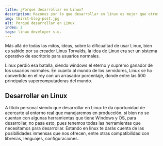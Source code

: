 ```yaml
---
title: ¿Porqué desarrollar en Linux?
description: Razones por lo que desarrollar en linux es mejor que otros Os.
img: thirst-blog-post.jpg
alt: Porqué desarrollar en Linux
index: 2
tags: linux developer s.o.
---
```


Más allá de todas las mitos, ideas, sobre la dificualtad de usar Linux, bien es sabido por su creador Linus Torvalds, la idea de Linux era ser un sistema operativo de escritorio para usuarios normales. 

Linux perdió esa batalla, siendo windows el eterno y supremo ganador de los usuarios normales. En cuanto al mundo de los servidores, Linux se ha convertido en el rey con un arrasador porcentaje, donde entre las 500 principales supercomputadoras del mundo.


## Desarrollar en Linux

A título personal siendo que desarrollar en Linux te da oportunidad de acercarte al entorno real que manejaremos en producción, si bien no se cuentan con algunas herramientas que tiene Windows y OS, para desarrollar, no pasa esto, pues tenemos todas las herramientas que necesitamos para desarrollar. Estando en linux te darás cuenta de las posibilidades inmensas que nos ofrecen, entre otras compatibilidad con librerías, lenguajes, configuraciones. 

